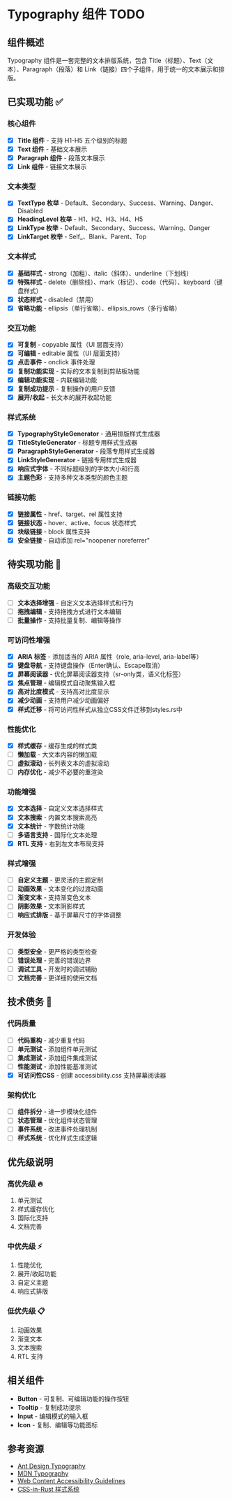 # Typography 组件 TODO

## 组件概述

Typography 组件是一套完整的文本排版系统，包含 Title（标题）、Text（文本）、Paragraph（段落）和 Link（链接）四个子组件，用于统一的文本展示和排版。

## 已实现功能 ✅

### 核心组件
- [x] **Title 组件** - 支持 H1-H5 五个级别的标题
- [x] **Text 组件** - 基础文本展示
- [x] **Paragraph 组件** - 段落文本展示
- [x] **Link 组件** - 链接文本展示

### 文本类型
- [x] **TextType 枚举** - Default、Secondary、Success、Warning、Danger、Disabled
- [x] **HeadingLevel 枚举** - H1、H2、H3、H4、H5
- [x] **LinkType 枚举** - Default、Secondary、Success、Warning、Danger
- [x] **LinkTarget 枚举** - Self_、Blank、Parent、Top

### 文本样式
- [x] **基础样式** - strong（加粗）、italic（斜体）、underline（下划线）
- [x] **特殊样式** - delete（删除线）、mark（标记）、code（代码）、keyboard（键盘样式）
- [x] **状态样式** - disabled（禁用）
- [x] **省略功能** - ellipsis（单行省略）、ellipsis_rows（多行省略）

### 交互功能
- [x] **可复制** - copyable 属性（UI 层面支持）
- [x] **可编辑** - editable 属性（UI 层面支持）
- [x] **点击事件** - onclick 事件处理
- [x] **复制功能实现** - 实际的文本复制到剪贴板功能
- [x] **编辑功能实现** - 内联编辑功能
- [x] **复制成功提示** - 复制操作的用户反馈
- [x] **展开/收起** - 长文本的展开收起功能

### 样式系统
- [x] **TypographyStyleGenerator** - 通用排版样式生成器
- [x] **TitleStyleGenerator** - 标题专用样式生成器
- [x] **ParagraphStyleGenerator** - 段落专用样式生成器
- [x] **LinkStyleGenerator** - 链接专用样式生成器
- [x] **响应式字体** - 不同标题级别的字体大小和行高
- [x] **主题色彩** - 支持多种文本类型的颜色主题

### 链接功能
- [x] **链接属性** - href、target、rel 属性支持
- [x] **链接状态** - hover、active、focus 状态样式
- [x] **块级链接** - block 属性支持
- [x] **安全链接** - 自动添加 rel="noopener noreferrer"

## 待实现功能 🚧

### 高级交互功能
- [ ] **文本选择增强** - 自定义文本选择样式和行为
- [ ] **拖拽编辑** - 支持拖拽方式进行文本编辑
- [ ] **批量操作** - 支持批量复制、编辑等操作

### 可访问性增强
- [x] **ARIA 标签** - 添加适当的 ARIA 属性（role, aria-level, aria-label等）
- [x] **键盘导航** - 支持键盘操作（Enter确认、Escape取消）
- [x] **屏幕阅读器** - 优化屏幕阅读器支持（sr-only类，语义化标签）
- [x] **焦点管理** - 编辑模式自动聚焦输入框
- [x] **高对比度模式** - 支持高对比度显示
- [x] **减少动画** - 支持用户减少动画偏好
- [x] **样式迁移** - 将可访问性样式从独立CSS文件迁移到styles.rs中

### 性能优化
- [x] **样式缓存** - 缓存生成的样式类
- [ ] **懒加载** - 大文本内容的懒加载
- [ ] **虚拟滚动** - 长列表文本的虚拟滚动
- [ ] **内存优化** - 减少不必要的重渲染

### 功能增强
- [x] **文本选择** - 自定义文本选择样式
- [x] **文本搜索** - 内置文本搜索高亮
- [x] **文本统计** - 字数统计功能
- [ ] **多语言支持** - 国际化文本处理
- [x] **RTL 支持** - 右到左文本布局支持

### 样式增强
- [ ] **自定义主题** - 更灵活的主题定制
- [ ] **动画效果** - 文本变化的过渡动画
- [ ] **渐变文本** - 支持渐变色文本
- [ ] **阴影效果** - 文本阴影样式
- [ ] **响应式排版** - 基于屏幕尺寸的字体调整

### 开发体验
- [ ] **类型安全** - 更严格的类型检查
- [ ] **错误处理** - 完善的错误边界
- [ ] **调试工具** - 开发时的调试辅助
- [ ] **文档完善** - 更详细的使用文档

## 技术债务 🔧

### 代码质量
- [ ] **代码重构** - 减少重复代码
- [ ] **单元测试** - 添加组件单元测试
- [ ] **集成测试** - 添加组件集成测试
- [ ] **性能测试** - 添加性能基准测试
- [x] **可访问性CSS** - 创建 accessibility.css 支持屏幕阅读器

### 架构优化
- [ ] **组件拆分** - 进一步模块化组件
- [ ] **状态管理** - 优化组件状态管理
- [ ] **事件系统** - 改进事件处理机制
- [ ] **样式系统** - 优化样式生成逻辑

## 优先级说明

### 高优先级 🔥
1. 单元测试
2. 样式缓存优化
3. 国际化支持
4. 文档完善

### 中优先级 ⚡
1. 性能优化
2. 展开/收起功能
3. 自定义主题
4. 响应式排版

### 低优先级 📋
1. 动画效果
2. 渐变文本
3. 文本搜索
4. RTL 支持

## 相关组件

- **Button** - 可复制、可编辑功能的操作按钮
- **Tooltip** - 复制成功提示
- **Input** - 编辑模式的输入框
- **Icon** - 复制、编辑等功能图标

## 参考资源

- [Ant Design Typography](https://ant.design/components/typography)
- [MDN Typography](https://developer.mozilla.org/en-US/docs/Web/CSS/CSS_Text)
- [Web Content Accessibility Guidelines](https://www.w3.org/WAI/WCAG21/quickref/)
- [CSS-in-Rust 样式系统](../../../css-in-rust/)